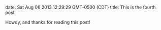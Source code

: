 date: Sat Aug 06 2013 12:29:29 GMT-0500 (CDT)
title: This is the fourth post

Howdy, and thanks for reading this post!